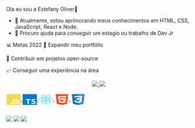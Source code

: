 Ola eu sou a Estefany Oliver👋

- 🔭 Atualmente, estou aprimorando meus conhecimentos em HTML, CSS, JavaScript, React e Node.
- 🤔 Procuro ajuda para conseguir um estagio ou trabalho de Dev Jr


📊 Metas 2022
📂 Expandir meu portfólio

🤝 Contribuir em projetos open-source

📈 Conseguir uma experiência na área


<div align="center">
  <a href="https://www.linkedin.com/in/estefany-oliveira-587003220/?lipi=urn%3Ali%3Apage%3Ad_flagship3_feed%3BkP2ysx4dQei0N2v%2B5l0zhw%3D%3D">
  <img height="180em" src="https://github-readme-stats.vercel.app/api?username=OliverXVCI&show_icons=true&theme=dracula&include_all_commits=true&count_private=true"/>
  <img height="180em" src="https://github-readme-stats.vercel.app/api/top-langs/?username=OliverXVCI&layout=compact&langs_count=7&theme=dracula"/>
</div>
  
  <div style="display: inline_block"><br>
  <img align="center" alt="Oliver-Js" height="30" width="40" src="https://raw.githubusercontent.com/devicons/devicon/master/icons/javascript/javascript-plain.svg">
  <img align="center" alt="Oliver-Ts" height="30" width="40" src="https://raw.githubusercontent.com/devicons/devicon/master/icons/typescript/typescript-plain.svg">
  <img align="center" alt="Oliver-React" height="30" width="40" src="https://raw.githubusercontent.com/devicons/devicon/master/icons/react/react-original.svg">
  <img align="center" alt="Oliver-HTML" height="30" width="40" src="https://raw.githubusercontent.com/devicons/devicon/master/icons/html5/html5-original.svg">
  <img align="center" alt="Oliver-CSS" height="30" width="40" src="https://raw.githubusercontent.com/devicons/devicon/master/icons/css3/css3-original.svg">
 
  
  ##
  <div>
    
    
<div> 
 
 	
 <a href="https://discord.com/OliverXCVI#2614" target="_blank"><img src="https://img.shields.io/badge/Discord-7289DA?style=for-the-badge&logo=discord&logoColor=white" target="_blank"></a> 
  <a href ="Estefanyoliveira1379@gmail.com"><img src="https://img.shields.io/badge/-Gmail-%23333?style=for-the-badge&logo=gmail&logoColor=white" target="_blank"></a>
  <a href="Estefanyoliveira1379@gmail.com" target="_blank"><img src="https://img.shields.io/badge/-LinkedIn-%230077B5?style=for-the-badge&logo=linkedin&logoColor=white" target="_blank"></a> 

  
  
  
